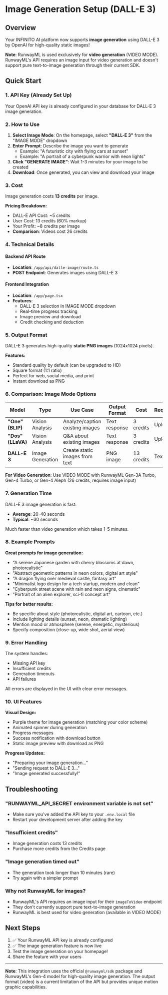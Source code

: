 # Image Generation Setup (DALL-E 3)

## Overview
Your INFINITO AI platform now supports **image generation** using DALL-E 3 by OpenAI for high-quality static images!

**Note**: RunwayML is used exclusively for **video generation** (VIDEO MODE). RunwayML's API requires an image input for video generation and doesn't support pure text-to-image generation through their current SDK.

## Quick Start

### 1. API Key (Already Set Up)
Your OpenAI API key is already configured in your database for DALL-E 3 image generation.

### 2. How to Use

1. **Select Image Mode**: On the homepage, select **"DALL-E 3"** from the "IMAGE MODE" dropdown
2. **Enter Prompt**: Describe the image you want to generate
   - Example: "A futuristic city with flying cars at sunset"
   - Example: "A portrait of a cyberpunk warrior with neon lights"
3. **Click "GENERATE IMAGE"**: Wait 1-3 minutes for your image to be created
4. **Download**: Once generated, you can view and download your image

### 3. Cost

Image generation costs **13 credits** per image.

**Pricing Breakdown:**
- DALL-E API Cost: ~5 credits
- User Cost: 13 credits (60% markup)
- Your Profit: ~8 credits per image
- **Comparison**: Videos cost 26 credits

### 4. Technical Details

#### Backend API Route
- **Location**: `/app/api/dalle-image/route.ts`
- **POST Endpoint**: Generates images using DALL-E 3

#### Frontend Integration
- **Location**: `/app/page.tsx`
- **Features**: 
  - DALL-E 3 selection in IMAGE MODE dropdown
  - Real-time progress tracking
  - Image preview and download
  - Credit checking and deduction

### 5. Output Format

DALL-E 3 generates high-quality **static PNG images** (1024x1024 pixels).

**Features:**
- Standard quality by default (can be upgraded to HD)
- Square format (1:1 ratio)
- Perfect for web, social media, and print
- Instant download as PNG

### 6. Comparison: Image Mode Options

| Model | Type | Use Case | Output Format | Cost | Requirements |
|-------|------|----------|---------------|------|--------------|
| **"One" (BLIP)** | Vision Analysis | Analyze/caption existing images | Text response | 3 credits | Upload image |
| **"Dos" (LLaVA)** | Vision Analysis | Q&A about existing images | Text response | 3 credits | Upload image |
| **DALL-E 3** | Image Generation | Create static images from text | PNG image | 13 credits | Text prompt |

**For Video Generation**: Use VIDEO MODE with RunwayML Gen-3A Turbo, Gen-4 Turbo, or Gen-4 Aleph (26 credits, requires image input)

### 7. Generation Time

DALL-E 3 image generation is fast:
- **Average**: 20-40 seconds
- **Typical**: ~30 seconds

Much faster than video generation which takes 1-5 minutes.

### 8. Example Prompts

**Great prompts for image generation:**
- "A serene Japanese garden with cherry blossoms at dawn, photorealistic"
- "Abstract geometric patterns in neon colors, digital art style"
- "A dragon flying over medieval castle, fantasy art"
- "Minimalist logo design for a tech startup, modern and clean"
- "Cyberpunk street scene with rain and neon signs, cinematic"
- "Portrait of an alien explorer, sci-fi concept art"

**Tips for better results:**
- Be specific about style (photorealistic, digital art, cartoon, etc.)
- Include lighting details (sunset, neon, dramatic lighting)
- Mention mood or atmosphere (serene, energetic, mysterious)
- Specify composition (close-up, wide shot, aerial view)

### 9. Error Handling

The system handles:
- Missing API key
- Insufficient credits
- Generation timeouts
- API failures

All errors are displayed in the UI with clear error messages.

### 10. UI Features

**Visual Design:**
- Purple theme for image generation (matching your color scheme)
- Animated spinner during generation
- Progress messages
- Success notification with download button
- Static image preview with download as PNG

**Progress Updates:**
- "Preparing your image generation..."
- "Sending request to DALL-E 3..."
- "Image generated successfully!"

## Troubleshooting

### "RUNWAYML_API_SECRET environment variable is not set"
- Make sure you've added the API key to your `.env.local` file
- Restart your development server after adding the key

### "Insufficient credits"
- Image generation costs 13 credits
- Purchase more credits from the Credits page

### "Image generation timed out"
- The generation took longer than 10 minutes (rare)
- Try again with a simpler prompt

### Why not RunwayML for images?
- RunwayML's API requires an image input for their `imageToVideo` endpoint
- They don't currently support pure text-to-image generation
- RunwayML is best used for video generation (available in VIDEO MODE)

## Next Steps

1. ✅ Your RunwayML API key is already configured
2. ✅ The image generation feature is now live
3. Test the image generation on your homepage!
4. Share the feature with your users

---

**Note**: This integration uses the official `@runwayml/sdk` package and RunwayML's Gen-4 model for high-quality image generation. The output format (video) is a current limitation of the API but provides unique motion graphic capabilities.

